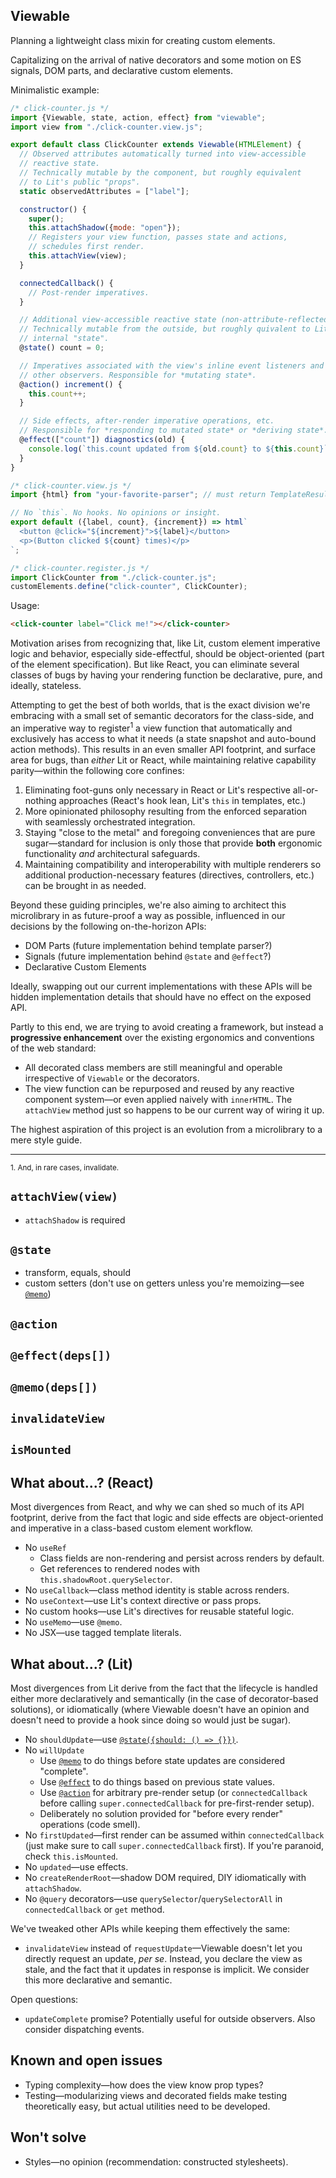 ## Viewable
Planning a lightweight class mixin for creating custom elements.

Capitalizing on the arrival of native decorators and some motion on ES signals, DOM parts, and declarative custom elements.

Minimalistic example:
```js
/* click-counter.js */
import {Viewable, state, action, effect} from "viewable";
import view from "./click-counter.view.js";

export default class ClickCounter extends Viewable(HTMLElement) {
  // Observed attributes automatically turned into view-accessible
  // reactive state.
  // Technically mutable by the component, but roughly equivalent
  // to Lit's public "props".
  static observedAttributes = ["label"];

  constructor() {
    super();
    this.attachShadow({mode: "open"});
    // Registers your view function, passes state and actions,
    // schedules first render.
    this.attachView(view);
  }

  connectedCallback() {
    // Post-render imperatives.
  }

  // Additional view-accessible reactive state (non-attribute-reflected).
  // Technically mutable from the outside, but roughly quivalent to Lit's
  // internal "state".
  @state() count = 0;

  // Imperatives associated with the view's inline event listeners and
  // other observers. Responsible for *mutating state*.
  @action() increment() {
    this.count++;
  }

  // Side effects, after-render imperative operations, etc.
  // Responsible for *responding to mutated state* or *deriving state*.
  @effect(["count"]) diagnostics(old) {
    console.log(`this.count updated from ${old.count} to ${this.count}`);
  }
}
```

```js
/* click-counter.view.js */
import {html} from "your-favorite-parser"; // must return TemplateResult

// No `this`. No hooks. No opinions or insight.
export default ({label, count}, {increment}) => html`
  <button @click="${increment}">${label}</button>
  <p>(Button clicked ${count} times)</p>
`;
```

```js
/* click-counter.register.js */
import ClickCounter from "./click-counter.js";
customElements.define("click-counter", ClickCounter);
```

Usage:

```html
<click-counter label="Click me!"></click-counter>
```

Motivation arises from recognizing that, like Lit, custom element imperative logic and behavior, especially side-effectful, should be object-oriented (part of the element specification). But like React, you can eliminate several classes of bugs by having your rendering function be declarative, pure, and ideally, stateless.

Attempting to get the best of both worlds, that is the exact division we're embracing with a small set of semantic decorators for the class-side, and an imperative way to register<sup>1</sup> a view function that automatically and exclusively has access to what it needs (a state snapshot and auto-bound action methods). This results in an even smaller API footprint, and surface area for bugs, than *either* Lit or React, while maintaining relative capability parity—within the following core confines:

1. Eliminating foot-guns only necessary in React or Lit's respective all-or-nothing approaches (React's hook lean, Lit's `this` in templates, etc.)
2. More opinionated philosophy resulting from the enforced separation with seamlessly orchestrated integration.
3. Staying "close to the metal" and foregoing conveniences that are pure sugar—standard for inclusion is only those that provide **both** ergonomic functionality *and* architectural safeguards.
4. Maintaining compatibility and interoperability with multiple renderers so additional production-necessary features (directives, controllers, etc.) can be brought in as needed.

Beyond these guiding principles, we're also aiming to architect this microlibrary in as future-proof a way as possible, influenced in our decisions by the following on-the-horizon APIs:
* DOM Parts (future implementation behind template parser?)
* Signals (future implementation behind `@state` and `@effect`?)
* Declarative Custom Elements

Ideally, swapping out our current implementations with these APIs will be hidden implementation details that should have no effect on the exposed API.

Partly to this end, we are trying to avoid creating a framework, but instead a **progressive enhancement** over the existing ergonomics and conventions of the web standard:
* All decorated class members are still meaningful and operable irrespective of `Viewable` or the decorators.
* The view function can be repurposed and reused by any reactive component system—or even applied naively with `innerHTML`. The `attachView` method just so happens to be our current way of wiring it up.

The highest aspiration of this project is an evolution from a microlibrary to a mere style guide.

----
<small>1. And, in rare cases, invalidate.</small>

## `attachView(view)`
* `attachShadow` is required

## `@state`
* transform, equals, should
* custom setters (don't use on getters unless you're memoizing—see [`@memo`](#memo))

## `@action`

## `@effect(deps[])`

## `@memo(deps[])`

## `invalidateView`

## `isMounted`

## What about...? (React)
Most divergences from React, and why we can shed so much of its API footprint, derive from the fact that logic and side effects are object-oriented and imperative in a class-based custom element workflow.

* No `useRef`
    * Class fields are non-rendering and persist across renders by default.
    * Get references to rendered nodes with `this.shadowRoot.querySelector`.
* No `useCallback`—class method identity is stable across renders.
* No `useContext`—use Lit's context directive or pass props.
* No custom hooks—use Lit's directives for reusable stateful logic.
* No `useMemo`—use `@memo`.
* No JSX—use tagged template literals.

## What about...? (Lit)
Most divergences from Lit derive from the fact that the lifecycle is handled either more declaratively and semantically (in the case of decorator-based solutions), or idiomatically (where Viewable doesn't have an opinion and doesn't need to provide a hook since doing so would just be sugar).

* No `shouldUpdate`—use [`@state({should: () => {}})`](#state).
* No `willUpdate`
  * Use [`@memo`](#memo-deps) to do things before state updates are considered "complete".
  * Use [`@effect`](#effect-deps) to do things based on previous state values.
  * Use [`@action`](#action) for arbitrary pre-render setup (or `connectedCallback` before calling `super.connectedCallback` for pre-first-render setup).
  * Deliberately no solution provided for "before every render" operations (code smell).
* No `firstUpdated`—first render can be assumed within `connectedCallback` (just make sure to call `super.connectedCallback` first). If you're paranoid, check `this.isMounted`.
* No `updated`—use effects.
* No `createRenderRoot`—shadow DOM required, DIY idiomatically with `attachShadow`.
* No `@query` decorators—use `querySelector`/`querySelectorAll` in `connectedCallback` or `get` method.

We've tweaked other APIs while keeping them effectively the same:

* `invalidateView` instead of `requestUpdate`—Viewable doesn't let you directly request an update, *per se*. Instead, you declare the view as stale, and the fact that it updates in response is implicit. We consider this more declarative and semantic.

Open questions:
* `updateComplete` promise? Potentially useful for outside observers. Also consider dispatching events.

## Known and open issues
* Typing complexity—how does the view know prop types?
* Testing—modularizing views and decorated fields make testing theoretically easy, but actual utilities need to be developed.

## Won't solve
* Styles—no opinion (recommendation: constructed stylesheets).
